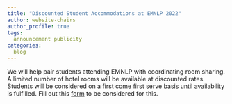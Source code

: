 ```yaml
---
title: "Discounted Student Accommodations at EMNLP 2022"
author: website-chairs
author_profile: true
tags:
  announcement publicity
categories:
  blog
---
```

We will help pair students attending EMNLP with coordinating room sharing. A limited number of hotel rooms will be available at discounted rates. Students will be considered on a first come first serve basis until availability is fulfilled. Fill out this [form](https://forms.office.com/r/TUMrADvRiU) to be considered for this. 
